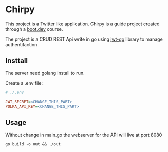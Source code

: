 # Chirpy

This project is a Twitter like application. Chirpy is a guide project created through a [boot.dev](https://www.boot.dev/courses/learn-web-servers) course.

The project is a CRUD REST Api write in go using [jwt-go](https://pkg.go.dev/github.com/golang-jwt/jwt/v5) library to manage authentifaction.

## Insttall

The server need golang install to run.

Create a .env file: 
```cfg
# ./.env

JWT_SECRET=<CHANGE_THIS_PART>
POLKA_API_KEY=<CHANGE_THIS_PART>
```

## Usage

Without change in main.go the webserver for the API will live at port 8080

`go build -o out && ./out`



